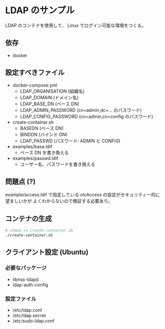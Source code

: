 # LDAP のサンプル
LDAP のコンテナを使用して、
Linux でログイン可能な環境をつくる。

## 依存
- docker

## 設定すべきファイル
- docker-compose.yml
    - LDAP_ORGANISATION (組織名)
    - LDAP_DOMAIN (ドメイン名)
    - LDAP_BASE_DN (ベース DN)
    - LDAP_ADMIN_PASSWORD (cn=admin,dc=... のパスワード)
    - LDAP_CONFIG_PASSWORD (cn=admin,cn=config のパスワード)
- create-container.sh
    - BASEDN (ベース DN)
    - BINDDN (バインド DN)
    - LDAP_PASSWD (パスワード: ADMIN と CONFIG)
- examples/base.ldif
    - ベース DN を書き換える
- examples/passwd.ldif
    - ユーザー名、パスワードを書き換える
    
## 問題点 (?)
example/access.ldif で指定している olcAccess の設定がセキュリティー的に望ましいかが
よくわからないので検証する必要あり。


## コンテナの生成
```sh
# chmod +x create-container.sh
./create-container.sh
```

## クライアント設定 (Ubuntu)
### 必要なパッケージ
- libnss-ldapd
- ldap-auth-config


### 設定ファイル
- /etc/ldap.conf
- /etc/ldap.secret
- /etc/sudo-ldap.conf

